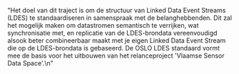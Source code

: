 "Het doel van dit traject is om de structuur van Linked Data Event Streams (LDES) te standaardiseren in samenspraak met de belanghebbenden. Dit zal het mogelijk maken om datastromen semantisch te verrijken, wat synchronisatie met, en replicatie van de LDES-brondata vereenvoudigd alsook beter combineerbaar maakt met je eigen Linked Data Event Stream die op de LDES-brondata is gebaseerd. De OSLO LDES standaard vormt mee de basis voor het uitbouwen van het relanceproject 'Vlaamse Sensor Data Space'.\n"